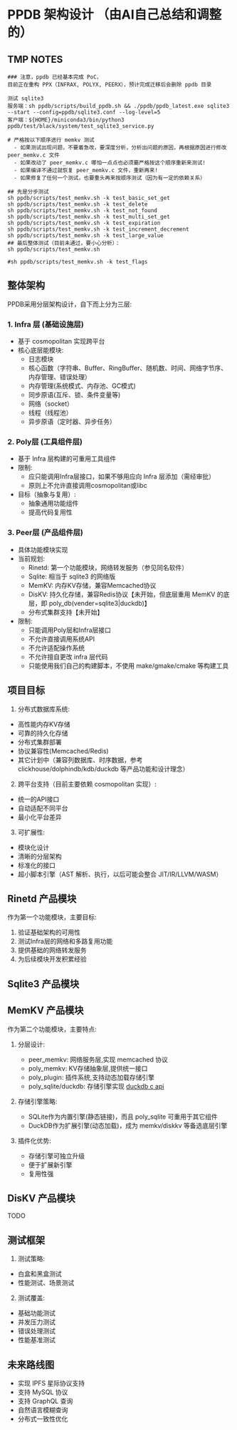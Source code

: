 # PPDB 架构设计 （由AI自己总结和调整的）

## TMP NOTES


```
### 注意，ppdb 已经基本完成 PoC，
目前正在重构 PPX（INFRAX, POLYX, PEERX），预计完成迁移后会删除 ppdb 目录

测试 sqlite3 
服务端：sh ppdb/scripts/build_ppdb.sh && ./ppdb/ppdb_latest.exe sqlite3 --start --config=ppdb/sqlite3.conf --log-level=5
客户端：${HOME}/miniconda3/bin/python3 ppdb/test/black/system/test_sqlite3_service.py

# 严格按以下顺序进行 memkv 测试
  - 如果测试出现问题，不要着急改，要深度分析，分析出问题的原因，再根据原因进行修改 peer_memkv.c 文件
  - 如果改动了 peer_memkv.c 哪怕一点点也必须要严格按这个顺序重新来测试!
  - 如果编译不通过就恢复 peer_memkv.c 文件，重新再来!
  - 如果修复了任何一个测试，也要重头再来按顺序测试（因为有一定的依赖关系）

## 先是分步测试
sh ppdb/scripts/test_memkv.sh -k test_basic_set_get
sh ppdb/scripts/test_memkv.sh -k test_delete
sh ppdb/scripts/test_memkv.sh -k test_not_found
sh ppdb/scripts/test_memkv.sh -k test_multi_set_get
sh ppdb/scripts/test_memkv.sh -k test_expiration
sh ppdb/scripts/test_memkv.sh -k test_increment_decrement
sh ppdb/scripts/test_memkv.sh -k test_large_value
## 最后整体测试（目前未通过，要小心分析）：
sh ppdb/scripts/test_memkv.sh

#sh ppdb/scripts/test_memkv.sh -k test_flags

```

## 整体架构

PPDB采用分层架构设计，自下而上分为三层:


### 1. Infra 层 (基础设施层)
- 基于 cosmopolitan 实现跨平台
- 核心底层能模块:
  - 日志模块
  - 核心函数（字符串、Buffer、RingBuffer、随机数、时间、网络字节序、内存管理、错误处理）
  - 内存管理(系统模式、内存池、GC模式)
  - 同步原语(互斥、锁、条件变量等)
  - 网络（socket）
  - 线程（线程池）
  - 异步原语（定时器、异步任务）

### 2. Poly层 (工具组件层)
- 基于 Infra 层构建的可重用工具组件
- 限制:
  - 应只能调用Infra层接口，如果不够用应向 Infra 层添加（需经审批）
  - 原则上不允许直接调用cosmopolitan或libc
- 目标（抽象与复用）:
  - 抽象通用功能组件
  - 提高代码复用性

### 3. Peer层 (产品组件层)
- 具体功能模块实现
- 当前规划:
  - Rinetd: 第一个功能模块，网络转发服务（参见同名软件）
  - Sqlite: 相当于 sqlite3 的网络版
  - MemKV: 内存KV存储，兼容Memcached协议
  - DisKV: 持久化存储，兼容Redis协议【未开始，但底层重用 MemKV 的底层，即 poly_db(vender=sqlite3|duckdb)】
  - 分布式集群支持【未开始】
- 限制:
  - 只能调用Poly层和Infra层接口
  - 不允许直接调用系统API
  - 不允许适配操作系统
  - 不允许擅自更改 infra 层代码
  - 只能使用我们自己的构建脚本，不使用 make/gmake/cmake 等构建工具

## 项目目标

1. 分布式数据库系统:
- 高性能内存KV存储
- 可靠的持久化存储
- 分布式集群部署
- 协议兼容性(Memcached/Redis)
- 其它计划中（兼容列数据库、时序数据，参考 clickhouse/dolphindb/kdb/duckdb 等产品功能和设计理念）

2. 跨平台支持（目前主要依赖 cosmopolitan 实现）:
- 统一的API接口
- 自动适配不同平台
- 最小化平台差异

3. 可扩展性:
- 模块化设计
- 清晰的分层架构
- 标准化的接口
- 超小脚本引擎（AST 解析、执行，以后可能会整合 JIT/IR/LLVM/WASM）

## Rinetd 产品模块

作为第一个功能模块，主要目标:
1. 验证基础架构的可用性
2. 测试Infra层的网络和多路复用功能
3. 提供基础的网络转发服务
4. 为后续模块开发积累经验

## Sqlite3 产品模块

## MemKV 产品模块

作为第二个功能模块，主要特点:
1. 分层设计:
   - peer_memkv: 网络服务层,实现 memcached 协议
   - poly_memkv: KV存储抽象层,提供统一接口
   - poly_plugin: 插件系统,支持动态加载存储引擎
   - poly_sqlite/duckdb: 存储引擎实现
   [duckdb c api](https://duckdb.org/docs/api/c/api.html)

2. 存储引擎策略:
   - SQLite作为内置引擎(静态链接)，而且 poly_sqlite 可重用于其它组件
   - DuckDB作为扩展引擎(动态加载)，成为 memkv/diskkv 等备选底层引擎

3. 插件化优势:
   - 存储引擎可独立升级
   - 便于扩展新引擎
   - 复用性强

## DisKV 产品模块

TODO

## 测试框架

1. 测试策略:
- 白盒和黑盒测试
- 性能测试、场景测试

2. 测试覆盖:
- 基础功能测试
- 并发压力测试
- 错误处理测试
- 性能基准测试

## 未来路线图

- 实现 IPFS 星际协议支持
- 支持 MySQL 协议
- 支持 GraphQL 查询
- 自然语言模糊查询
- 分布式一致性优化